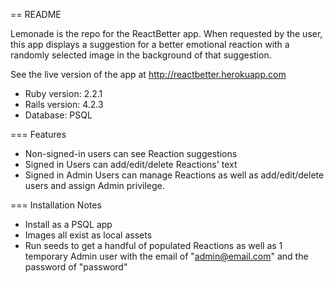 == README

Lemonade is the repo for the ReactBetter app. When requested by the user, this app displays a suggestion for a better emotional reaction with a randomly selected image in the background of that suggestion. 

See the live version of the app at http://reactbetter.herokuapp.com

* Ruby version: 2.2.1
* Rails version: 4.2.3
* Database: PSQL

=== Features
* Non-signed-in users can see Reaction suggestions
* Signed in Users can add/edit/delete Reactions' text
* Signed in Admin Users can manage Reactions as well as add/edit/delete users and assign Admin privilege.

=== Installation Notes
* Install as a PSQL app
* Images all exist as local assets
* Run seeds to get a handful of populated Reactions as well as 1 temporary Admin user with the email of "admin@email.com" and the password of "password"


